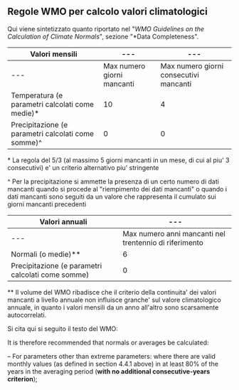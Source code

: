 ## Regole WMO per calcolo valori climatologici

Qui viene sintetizzato quanto riportato nel "*WMO Guidelines on the Calculation of Climate Normals*", sezione "*Data Completeness".

| Valori mensili | --- | --- | 
| --- | --- | --- |
| --- | Max numero giorni mancanti | Max numero giorni consecutivi mancanti |
| Temperatura (e parametri calcolati come medie)* | 10 | 4 |
| Precipitazione (e parametri calcolati come somme)^ | 0 | 0 |

\* La regola del 5/3 (al massimo 5 giorni mancanti in un mese, di cui al piu' 3 consecutivi) e' un criterio alternativo piu' stringente

\^ Per la precipitazione si ammette la presenza di un certo numero di dati mancanti quando si procede al "riempimento dei dati mancanti" o quando i dati mancanti sono seguiti da un valore che rappresenta il cumulato sui giorni mancanti precedenti


| Valori annuali | --- |
| --- | --- |
| --- | Max numero anni mancanti nel trentennio di riferimento | Max numero anni mancanti consecutivi nel trentennio di riferimento |
| Normali (o medie)** | 6 | 2 |
| Precipitazione (e parametri calcolati come somme) | 0 | 0 |

\** Il volume del WMO ribadisce che il criterio della continuita' dei valori mancanti a livello annuale non influisce granche' sul valore climatologico annuale, in 
quanto i valori mensili da un anno all'altro sono scarsamente autocorrelati.

Si cita qui si seguito il testo del WMO:

It is therefore recommended that normals or averages be calculated:

– For parameters other than extreme parameters: where there are valid monthly values (as defined in section 4.4.1 above) in at least 80% of the years in the averaging period (__with no additional consecutive-years criterion__);


